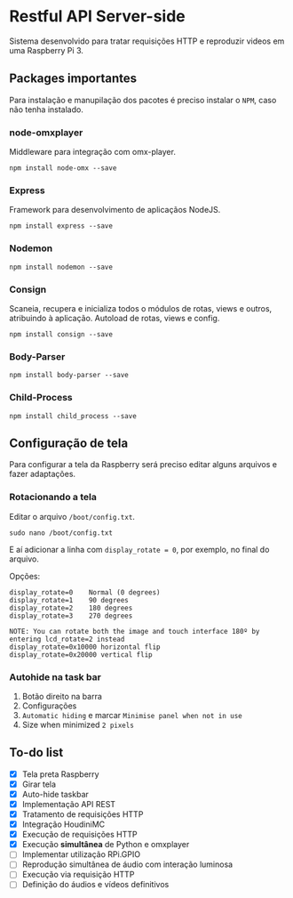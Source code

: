 # Restful API Server-side

Sistema desenvolvido para tratar requisições HTTP e reproduzir videos em uma Raspberry Pi 3.

## Packages importantes

Para instalação e manupilação dos pacotes é preciso instalar o `NPM`, caso não tenha instalado.

### node-omxplayer

Middleware para integração com omx-player.

```shell
npm install node-omx --save
```

### Express
Framework para desenvolvimento de aplicaçãos NodeJS.

```shell
npm install express --save
```

### Nodemon

```shell
npm install nodemon --save
```

### Consign

Scaneia, recupera e inicializa todos o módulos de rotas, views e outros, atribuindo à aplicação. Autoload de rotas, views e config.

```shell
npm install consign --save
```

### Body-Parser

```shell
npm install body-parser --save
```

### Child-Process

```shell
npm install child_process --save
```

## Configuração de tela

Para configurar a tela da Raspberry será preciso editar alguns arquivos e fazer adaptações.

### Rotacionando a tela
Editar o arquivo `/boot/config.txt`.

```shell
sudo nano /boot/config.txt
```
E aí adicionar a linha com `display_rotate = 0`, por exemplo, no final do arquivo.

Opções:
```shell
display_rotate=0 	Normal (0 degrees)
display_rotate=1 	90 degrees
display_rotate=2 	180 degrees
display_rotate=3 	270 degrees

NOTE: You can rotate both the image and touch interface 180º by entering lcd_rotate=2 instead
display_rotate=0x10000 horizontal flip
display_rotate=0x20000 vertical flip
```

### Autohide na task bar

1. Botão direito na barra
2. Configurações
3. `Automatic hiding` e marcar `Minimise panel when not in use`
4. Size when minimized `2 pixels`

## To-do list

- [x] Tela preta Raspberry
- [x] Girar tela
- [x] Auto-hide taskbar
- [x] Implementação API REST
- [x] Tratamento de requisições HTTP
- [x] Integração HoudiniMC
- [x] Execução de requisições HTTP
- [x] Execução **simultânea** de Python e omxplayer
- [ ] Implementar utilização RPi.GPIO
- [ ] Reprodução simultânea de áudio com interação luminosa
- [ ] Execução via requisição HTTP
- [ ] Definição do áudios e vídeos definitivos